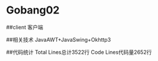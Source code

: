 # Gobang02
##client 客户端

##相关技术
JavaAWT+JavaSwing+Okhttp3

##代码统计
Total Lines总计3522行
Code Lines代码量2652行


